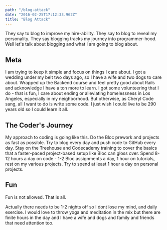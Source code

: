```yaml
---
path: "/blog-attack"
date: "2016-02-25T17:12:33.962Z"
title: "Blog Attack"
---
```


They say to blog to improve my hire-ability. They say to blog to reveal my personality. They say blogging tracks my journey into programmer-hood. Well let's talk about blogging and what I am going to blog about.

## Meta
I am trying to keep it simple and focus on things I care about. I got a wedding under my belt two days ago, so I have a wife and two dogs to care about. Wrapped up the Backend course and feel pretty good about Rails and acknowledge I have a ton more to learn. I got some volunteering that I do - that is fun, I care about ending or alleviating homelessness in Los Angeles, especially in my neighborhood. But otherwise, as Cheryl Code sang, all I want to do is write some code. I just wish I could live to be 290 years old so I could learn it all.

## The Coder's Journey
My approach to coding is going like this. Do the Bloc prework and projects as fast as possible. Try to blog every day and push code to GitHub every day. Stay on the Treehouse and Codecademy training to cover the basics that a faster-paced project-based setup like Bloc can gloss over. Spend 8-12 hours a day on code - 1-2 Bloc assignments a day, 1 hour on tutorials, rest on my various projects. Try to spend at least 1 hour a day on personal projects.

## Fun
Fun is not allowed. That is all.

Actually there needs to be 1-2 nights off so I dont lose my mind, and daily exercise. I would love to throw yoga and meditation in the mix but there are finite hours in the day and I have a wife and dogs and family and friends that need attention too.

